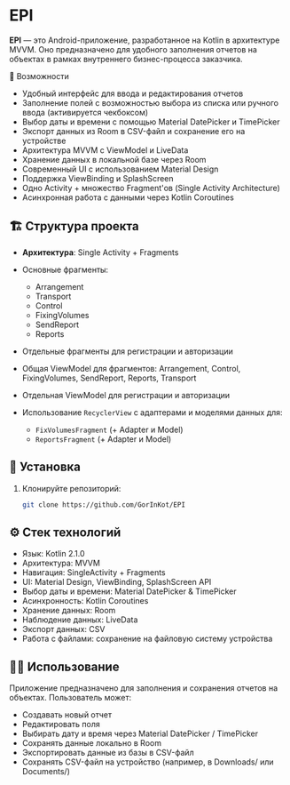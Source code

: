 # EPI

**EPI** — это Android-приложение, разработанное на Kotlin в архитектуре MVVM. Оно предназначено для удобного заполнения отчетов на объектах в рамках внутреннего бизнес-процесса заказчика.

 📌 Возможности

- Удобный интерфейс для ввода и редактирования отчетов  
- Заполнение полей с возможностью выбора из списка или ручного ввода (активируется чекбоксом)  
- Выбор даты и времени с помощью Material DatePicker и TimePicker  
- Экспорт данных из Room в CSV-файл и сохранение его на устройстве  
- Архитектура MVVM с ViewModel и LiveData  
- Хранение данных в локальной базе через Room  
- Современный UI с использованием Material Design  
- Поддержка ViewBinding и SplashScreen  
- Одно Activity + множество Fragment'ов (Single Activity Architecture)  
- Асинхронная работа с данными через Kotlin Coroutines  

## 🏗️ Структура проекта

- **Архитектура**: Single Activity + Fragments  
- Основные фрагменты:  
  - Arrangement
  - Transport  
  - Control  
  - FixingVolumes  
  - SendReport  
  - Reports  
    
- Отдельные фрагменты для регистрации и авторизации  
- Общая ViewModel для фрагментов: Arrangement, Control, FixingVolumes, SendReport, Reports, Transport  
- Отдельная ViewModel для регистрации и авторизации  
- Использование `RecyclerView` с адаптерами и моделями данных для:  
  - `FixVolumesFragment` (+ Adapter и Model)  
  - `ReportsFragment` (+ Adapter и Model)  

## 🚀 Установка

1. Клонируйте репозиторий:  
   ```bash
   git clone https://github.com/GorInKot/EPI

## ⚙️ Стек технологий

- Язык: Kotlin 2.1.0
- Архитектура: MVVM
- Навигация: SingleActivity + Fragments
- UI: Material Design, ViewBinding, SplashScreen API
- Выбор даты и времени: Material DatePicker & TimePicker
- Асинхронность: Kotlin Coroutines
- Хранение данных: Room
- Наблюдение данных: LiveData
- Экспорт данных: CSV
- Работа с файлами: сохранение на файловую систему устройства

## 🧑‍💻 Использование

Приложение предназначено для заполнения и сохранения отчетов на объектах.
Пользователь может:

- Создавать новый отчет
- Редактировать поля
- Выбирать дату и время через Material DatePicker / TimePicker
- Сохранять данные локально в Room
- Экспортировать данные из базы в CSV-файл
- Сохранять CSV-файл на устройство (например, в Downloads/ или Documents/)



